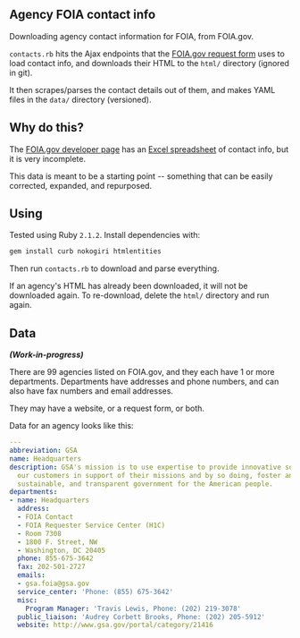 ## Agency FOIA contact info

Downloading agency contact information for FOIA, from FOIA.gov.

`contacts.rb` hits the Ajax endpoints that the [FOIA.gov request form](http://www.foia.gov/report-makerequest.html) uses to load contact info, and downloads their HTML to the `html/` directory (ignored in git).

It then scrapes/parses the contact details out of them, and makes YAML files in the `data/` directory (versioned).

## Why do this?

The [FOIA.gov developer page](http://www.foia.gov/developer.html) has an [Excel spreadsheet](http://www.foia.gov/full-foia-contacts.xls) of contact info, but it is very incomplete.

This data is meant to be a starting point -- something that can be easily corrected, expanded, and repurposed.

## Using

Tested using Ruby `2.1.2`. Install dependencies with:

```bash
gem install curb nokogiri htmlentities
```

Then run `contacts.rb` to download and parse everything.

If an agency's HTML has already been downloaded, it will not be downloaded again. To re-download, delete the `html/` directory and run again.

## Data

_**(Work-in-progress)**_

There are 99 agencies listed on FOIA.gov, and they each have 1 or more departments. Departments have addresses and phone numbers, and can also have fax numbers and email addresses.

They may have a website, or a request form, or both.

Data for an agency looks like this:

```yaml
---
abbreviation: GSA
name: Headquarters
description: GSA's mission is to use expertise to provide innovative solutions for
  our customers in support of their missions and by so doing, foster an effective,
  sustainable, and transparent government for the American people.
departments:
- name: Headquarters
  address:
  - FOIA Contact
  - FOIA Requester Service Center (H1C)
  - Room 7308
  - 1800 F. Street, NW
  - Washington, DC 20405
  phone: 855-675-3642
  fax: 202-501-2727
  emails:
  - gsa.foia@gsa.gov
  service_center: 'Phone: (855) 675-3642'
  misc:
    Program Manager: 'Travis Lewis, Phone: (202) 219-3078'
  public_liaison: 'Audrey Corbett Brooks, Phone: (202) 205-5912'
  website: http://www.gsa.gov/portal/category/21416

```

